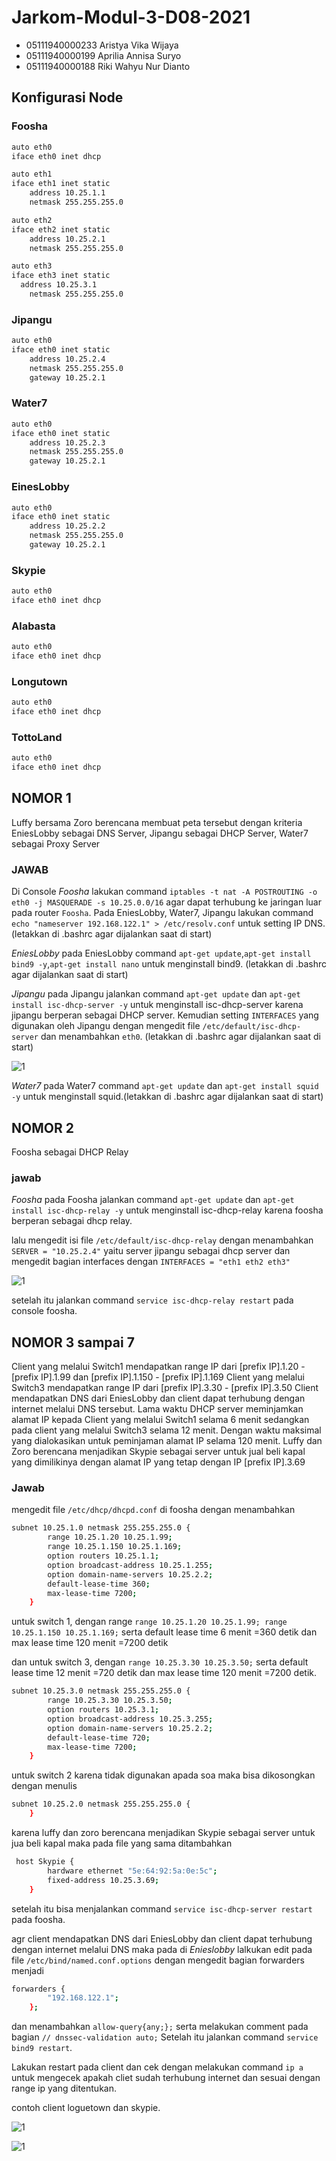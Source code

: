 # Jarkom-Modul-3-D08-2021
- 05111940000233 Aristya Vika Wijaya
- 05111940000199	Aprilia Annisa Suryo
- 05111940000188	Riki Wahyu Nur Dianto

## Konfigurasi Node
### Foosha
``` bash
auto eth0
iface eth0 inet dhcp

auto eth1
iface eth1 inet static
	address 10.25.1.1
	netmask 255.255.255.0

auto eth2
iface eth2 inet static
	address 10.25.2.1
	netmask 255.255.255.0

auto eth3
iface eth3 inet static
  address 10.25.3.1
	netmask 255.255.255.0
```

### Jipangu
``` bash
auto eth0
iface eth0 inet static
	address 10.25.2.4
	netmask 255.255.255.0
	gateway 10.25.2.1
```

### Water7
``` bash
auto eth0
iface eth0 inet static
	address 10.25.2.3
	netmask 255.255.255.0
	gateway 10.25.2.1
```

### EinesLobby
``` bash
auto eth0
iface eth0 inet static
	address 10.25.2.2
	netmask 255.255.255.0
	gateway 10.25.2.1

```

### Skypie
``` bash
auto eth0
iface eth0 inet dhcp
```

### Alabasta
``` bash
auto eth0
iface eth0 inet dhcp
```

### Longutown
``` bash
auto eth0
iface eth0 inet dhcp
```

### TottoLand
``` bash
auto eth0
iface eth0 inet dhcp
```



## NOMOR 1
Luffy bersama Zoro berencana membuat peta tersebut dengan kriteria EniesLobby sebagai DNS Server, Jipangu sebagai DHCP Server, Water7 sebagai Proxy Server

### JAWAB
Di Console  *Foosha*
lakukan command `iptables -t nat -A POSTROUTING -o eth0 -j MASQUERADE -s 10.25.0.0/16` agar dapat terhubung ke jaringan luar pada router `Foosha`.
Pada EniesLobby, Water7, Jipangu lakukan command `echo "nameserver 192.168.122.1" > /etc/resolv.conf` untuk setting IP DNS.
(letakkan di .bashrc agar dijalankan saat di start)
 
*EniesLobby*
pada EniesLobby command `apt-get update`,`apt-get install bind9 -y`,`apt-get install nano` untuk menginstall bind9.
(letakkan di .bashrc agar dijalankan saat di start)

*Jipangu*
pada Jipangu jalankan command `apt-get update` dan `apt-get install isc-dhcp-server -y` untuk menginstall isc-dhcp-server karena jipangu berperan sebagai DHCP server.
Kemudian setting `INTERFACES` yang digunakan oleh Jipangu dengan mengedit file `/etc/default/isc-dhcp-server` dan menambahkan `eth0`.
(letakkan di .bashrc agar dijalankan saat di start)

![1](./images/1.jpg)

*Water7*
pada Water7  command `apt-get update` dan `apt-get install squid -y` untuk menginstall squid.(letakkan di .bashrc agar dijalankan saat di start)

## NOMOR 2
Foosha sebagai DHCP Relay

### jawab
*Foosha*
pada Foosha jalankan command `apt-get update` dan `apt-get install isc-dhcp-relay -y` untuk menginstall isc-dhcp-relay karena foosha berperan sebagai dhcp relay.

lalu mengedit isi file `/etc/default/isc-dhcp-relay` dengan menambahkan `SERVER = "10.25.2.4"` yaitu server jipangu sebagai dhcp server dan mengedit bagian interfaces dengan `INTERFACES = "eth1 eth2 eth3"`

![1](./images/2.jpg)

setelah itu jalankan command `service isc-dhcp-relay restart` pada console foosha.

## NOMOR 3 sampai 7
Client yang melalui Switch1 mendapatkan range IP dari [prefix IP].1.20 - [prefix IP].1.99 dan [prefix IP].1.150 - [prefix IP].1.169
Client yang melalui Switch3 mendapatkan range IP dari [prefix IP].3.30 - [prefix IP].3.50
Client mendapatkan DNS dari EniesLobby dan client dapat terhubung dengan internet melalui DNS tersebut.
Lama waktu DHCP server meminjamkan alamat IP kepada Client yang melalui Switch1 selama 6 menit sedangkan pada client yang melalui Switch3 selama 12 menit. Dengan waktu maksimal yang dialokasikan untuk peminjaman alamat IP selama 120 menit.
Luffy dan Zoro berencana menjadikan Skypie sebagai server untuk jual beli kapal yang dimilikinya dengan alamat IP yang tetap dengan IP [prefix IP].3.69

### Jawab
mengedit file `/etc/dhcp/dhcpd.conf` di foosha dengan menambahkan 
```bash
subnet 10.25.1.0 netmask 255.255.255.0 {
    	range 10.25.1.20 10.25.1.99;
    	range 10.25.1.150 10.25.1.169;
    	option routers 10.25.1.1;
    	option broadcast-address 10.25.1.255;
    	option domain-name-servers 10.25.2.2;
    	default-lease-time 360;
    	max-lease-time 7200;
    }

```

untuk switch 1, dengan range `range 10.25.1.20 10.25.1.99; range 10.25.1.150 10.25.1.169;` serta default lease time 6 menit =360 detik dan  max lease time 120 menit =7200 detik

dan untuk switch 3, dengan `range 10.25.3.30 10.25.3.50;` serta default lease time 12 menit =720 detik dan  max lease time 120 menit =7200 detik.

```bash
subnet 10.25.3.0 netmask 255.255.255.0 {
    	range 10.25.3.30 10.25.3.50;
    	option routers 10.25.3.1;
    	option broadcast-address 10.25.3.255;
    	option domain-name-servers 10.25.2.2;
    	default-lease-time 720;
    	max-lease-time 7200;
    }
```

untuk switch 2  karena tidak digunakan apada soa maka bisa dikosongkan dengan menulis
```bash
subnet 10.25.2.0 netmask 255.255.255.0 {
    }
```

karena luffy dan zoro berencana menjadikan Skypie sebagai server untuk jua beli kapal maka pada file yang sama ditambahkan
```bash
 host Skypie {
    	hardware ethernet "5e:64:92:5a:0e:5c";
    	fixed-address 10.25.3.69;
    }
```

setelah itu bisa menjalankan command `service isc-dhcp-server restart` pada foosha.

agr client mendapatkan DNS dari EniesLobby dan client dapat terhubung dengan internet melalui DNS maka pada di *Enieslobby*
lalkukan edit pada file `/etc/bind/named.conf.options` dengan mengedit bagian forwarders menjadi
``` bash
forwarders {
    	"192.168.122.1";
    };
```

dan menambahkan `allow-query{any;};` serta melakukan comment pada bagian  `// dnssec-validation auto;`
Setelah itu jalankan command `service bind9 restart`.

Lakukan restart pada client dan cek dengan melakukan command `ip a` untuk mengecek apakah cliet sudah terhubung internet dan sesuai dengan range ip yang ditentukan.

contoh client loguetown dan skypie.

![1](./images/3.1.jpg)

![1](./images/3.2.jpg)

